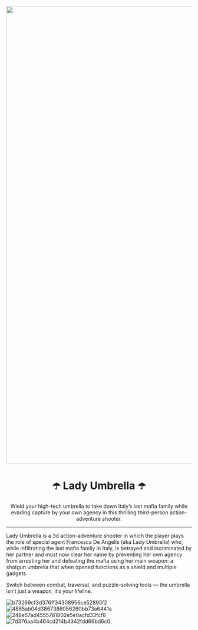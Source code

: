 
<br />
<p align="center">
  <img width="3840" height="1240" alt="MainKeyArt" src="https://github.com/user-attachments/assets/9425deb8-efff-4c28-ba44-283b32dd4aea" />
  <br />
  <h1 align="center">☂️ Lady Umbrella ☂️</h1>
  <p align="center">
    Wield your high-tech umbrella to take down Italy’s last mafia family while evading capture by your own agency in this
    thrilling third-person action-adventure shooter. <br />
  </p>
</p>

---
Lady Umbrella is a 3d action-adventure shooter in which the player plays the role of special agent Francesca De Angelis
(aka Lady Umbrella) who, while infiltrating the last mafia family in Italy, is betrayed and incriminated by her partner
and must now clear her name by preventing her own agency from arresting her and defeating the mafia using her main weapon:
a shotgun umbrella that when opened functions as a shield and multiple gadgets.

Switch between combat, traversal, and puzzle-solving tools — the umbrella isn’t just a weapon, it’s your lifeline.

![b73269cf3d376ff34308956ce52895f2](https://github.com/user-attachments/assets/4aee6508-691b-43ef-b264-813fc3abeb55)
![4865ab04d3867386056260bb73a6441a](https://github.com/user-attachments/assets/cec211ad-5ac2-4f94-b322-ba4f90247155)
![248e57ad4555781802e5e0acfd33fcf8](https://github.com/user-attachments/assets/8d223ce6-e1df-46c6-a53f-65ac19cfe8fe)
![7d376aa4b464cd214b4342fdd66bd6c0](https://github.com/user-attachments/assets/f140a235-c668-46b4-8b40-988defa0bb5a)
